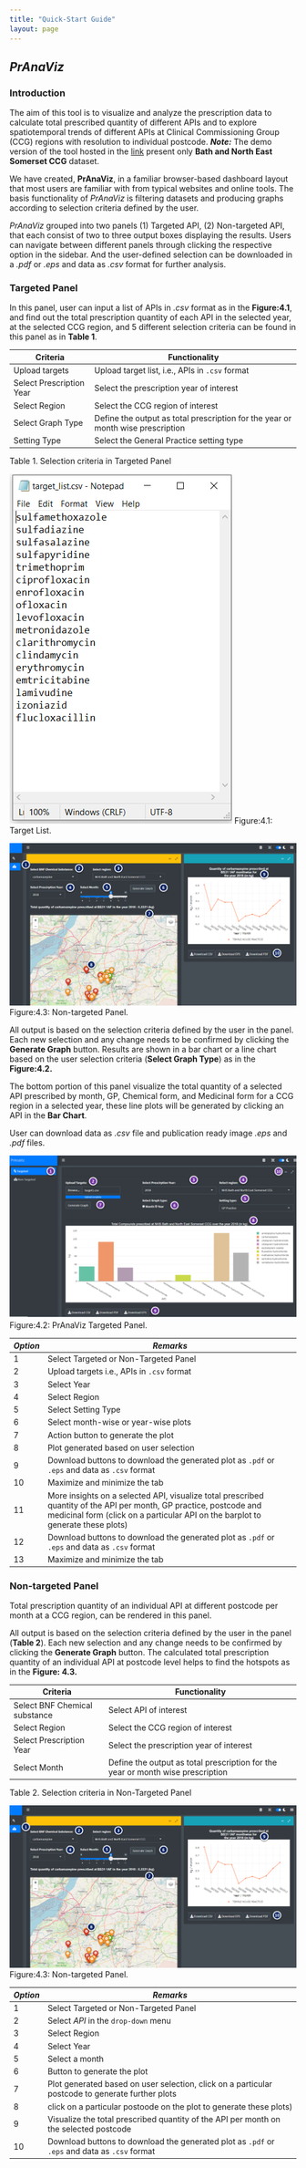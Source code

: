 ```yaml
---
title: "Quick-Start Guide"
layout: page
---
```


## *PrAnaViz*

### Introduction

The aim of this tool is to visualize and analyze the prescription data to calculate total prescribed quantity of different APIs and to explore spatiotemporal trends of different APIs at Clinical Commissioning Group (CCG) regions with resolution to individual postcode. ***Note:*** The demo version of the tool hosted in the [link](http://51.141.234.162/shiny/pranaviz/ "PrAnaViz Demo") present only **Bath and North East Somerset CCG** dataset.

We have created, **PrAnaViz**, in a familiar browser-based dashboard layout that most users are familiar with from typical websites and online tools. The basis functionality of *PrAnaViz* is filtering datasets and producing graphs according to selection criteria defined by the user.

*PrAnaViz* grouped into two panels (1) Targeted API, (2) Non-targeted API, that each consist of two to three output boxes displaying the results. Users can navigate between different panels through clicking the respective option in the sidebar. And the user-defined selection can be downloaded in a *.pdf* or *.eps* and data as *.csv* format for further analysis.

### Targeted Panel

In this panel, user can input a list of APIs in *.csv* format as in the **Figure:4.1**, and find out the total prescription quantity of each API in the selected year, at the selected CCG region, and 5 different selection criteria can be found in this panel as in **Table 1**.

| Criteria                 | Functionality |
| --- | ----------- |
| Upload targets           | Upload target list, i.e., APIs in `.csv` format                                 |
| Select Prescription Year | Select the prescription year of interest                                        |
| Select Region            | Select the CCG region of interest                                               |
| Select Graph Type        | Define the output as total prescription for the year or month wise prescription |
| Setting Type             | Select the General Practice setting type                                        |
Table 1. Selection criteria in Targeted Panel

[![Figure:4.1 Target List](/img/target_list.PNG "Figure:4.1: Target List")](Figure:4.1) Figure:4.1: Target List.

[![Figure:4.3: Non-targeted Panel](/img/non_targeted_01.png "Figure:4.3: Non-targeted Panel")](Figure:4.3) Figure:4.3: Non-targeted Panel.

All output is based on the selection criteria defined by the user in the panel. Each new selection and any change needs to be confirmed by clicking the **Generate Graph** button. Results are shown in a bar chart or a line chart based on the user selection criteria (**Select Graph Type**) as in the **Figure:4.2.**

The bottom portion of this panel visualize the total quantity of a selected API prescribed by month, GP, Chemical form, and Medicinal form for a CCG region in a selected year, these line plots will be generated by clicking an API in the **Bar Chart**.

User can download data as *.csv* file and publication ready image *.eps* and *.pdf* files.

[![Figure:4.2: Targeted Panel](/img/targeted_01.png "Figure:4.2. Targeted Panel")](Figure:4.2) Figure:4.2: PrAnaViz Targeted Panel.

| *Option* | *Remarks*  |
| --- | ----------- |
| 1        | Select Targeted or Non-Targeted Panel  |    
| 2        | Upload targets i.e., APIs in `.csv` format |
| 3        | Select Year |
| 4        | Select Region |
| 5        | Select Setting Type|
| 6        | Select month-wise or year-wise plots |
| 7        | Action button to generate the plot     |
| 8        | Plot generated based on user selection  |
| 9        | Download buttons to download the generated plot as `.pdf` or `.eps` and data as `.csv` format                                    |
| 10       | Maximize and minimize the tab          |
| 11       | More insights on a selected API, visualize total prescribed quantity of the API per month, GP practice, postcode and medicinal form (click on a particular API on the barplot to generate these plots) |
| 12       | Download buttons to download the generated plot as `.pdf` or `.eps` and data as `.csv` format                     |
| 13       | Maximize and minimize the tab|

### Non-targeted Panel

Total prescription quantity of an individual API at different postcode per month at a CCG region, can be rendered in this panel.

All output is based on the selection criteria defined by the user in the panel (**Table 2**). Each new selection and any change needs to be confirmed by clicking the **Generate Graph** button. The calculated total prescription quantity of an individual API at postcode level helps to find the hotspots as in the **Figure: 4.3.**


| Criteria                      | Functionality  |
| --- | ----------- |
| Select BNF Chemical substance | Select API of interest                                                          |
| Select Region                 | Select the CCG region of interest                                               |
| Select Prescription Year      | Select the prescription year of interest                                        |
| Select Month                  | Define the output as total prescription for the year or month wise prescription |

Table 2. Selection criteria in Non-Targeted Panel

[![Figure:4.3: Non-targeted Panel](/img/non_targeted_01.png "Figure:4.3: Non-targeted Panel")](Figure:4.3) Figure:4.3: Non-targeted Panel.


| *Option* | *Remarks*|
| --- | ----------- |
| 1        | Select Targeted or Non-Targeted Panel                                                            |
| 2        | Select *API* in the `drop-down` menu                                                             |
| 3        | Select Region                                                                                    |
| 4        | Select Year                                                                                      |
| 5        | Select a month                                                                                   |
| 6        | Button to generate the plot                                                                      |
| 7        | Plot generated based on user selection, click on a particular postcode to generate further plots |
| 8        | click on a particular postoode on the plot to generate these plots)                              |
| 9        | Visualize the total prescribed quantity of the API per month on the selected postcode            |
| 10       | Download buttons to download the generated plot as `.pdf` or `.eps` and data as `.csv` format    |
